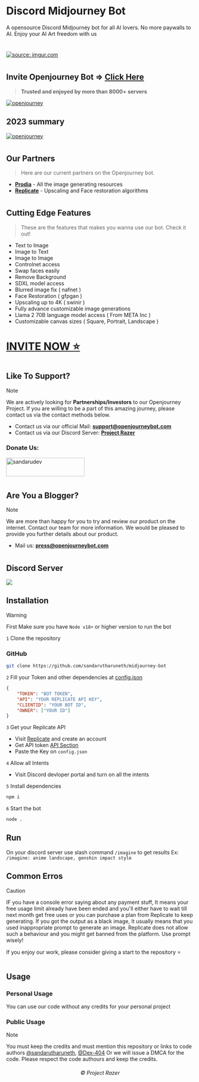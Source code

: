 # Discord Midjourney Bot

A opensource Discord Midjourney bot for all AI lovers. No more paywalls to AI. Enjoy your AI Art freedom with us

#
<a href="https://imgur.com/Bmf1J3P"><img src="https://i.imgur.com/Bmf1J3P.png" title="source: imgur.com" /></a>
#

## Invite Openjourney Bot => <a href="https://openjourneybot.com" target="_blank">Click Here</a>
> **Trusted and enjoyed by more than 8000+ servers**

<a href="https://openjourneybot.com" target="_blank"><img src="https://i.imgur.com/lN76M6r.png" title="openjourney" /></a>
## 2023 summary
<a href="https://openjourneybot.com" target="_blank"><img src="https://i.imgur.com/5PtkX21.png" title="openjourney" /></a>
#

## Our Partners
> Here are our current partners on the Openjourney bot.

- [**Prodia**](https://prodia.com) - All the image generating resources
- [**Replicate**](https://replicate.com) - Upscaling and Face restoration algorithms
  
#

## Cutting Edge Features
> These are the features that makes you wanna use our bot. Check it out!

- Text to Image
- Image to Text
- Image to Image
- Controlnet access
- Swap faces easily
- Remove Background
- SDXL model access
- Blurred image fix ( nafnet )
- Face Restoration ( gfpgan )
- Upscaling up to 4K  ( swinir )
- Fully advance customizable image generations
- Llama 2 70B language model access ( From META Inc )
- Customizable canvas sizes ( Square, Portrait, Landscape )

# [INVITE NOW ⭐️](https://openjourneybot.com)

#

## Like To Support?
> [!NOTE]
> We are actively looking for **Partnerships/Investors** to our Openjourney Project. If you are willing to be a part of this amazing journey, please contact us via the contact methods below.

- Contact us via our official Mail: **support@openjourneybot.com**
- Contact us via our Discord Server: <a href="https://discord.gg/cqSEc9FNrE">**Project Razer**</a>


<h3 align="left">Donate Us:</h3>
<p><a href="https://www.paypal.com/donate?campaign_id=RPSWK4U9NA44N" target="_blank"> <img src="https://github.com/andreostrovsky/donate-with-paypal/blob/master/dark.svg" height="50" width="210" alt="sandarudev" /></a>
</p>

#

## Are You a Blogger?
> [!NOTE]
> We are more than happy for you to try and review our product on the internet. Contact our team for more information. We would be pleased to provide you further details about our product.

- Mail us: **press@openjourneybot.com**

#

## Discord Server
<a href="https://discord.gg/cqSEc9FNrE"><img src="https://discord.com/api/guilds/886462690153857054/widget.png?style=banner2"></a><br>

## Installation
> [!WARNING]  
> First Make sure you have `Node v18+` or higher version to run the bot

`1` Clone the repository

### GitHub
```sh
git clone https://github.com/sandarutharuneth/midjourney-bot
```

`2` Fill your Token and other dependencies at [config.json](https://github.com/sandarutharuneth/midjourney-bot/blob/master/src/config/config.json)
```json
{
    "TOKEN": "BOT TOKEN",
    "API": "YOUR REPLICATE API KEY",
    "CLIENTID": "YOUR BOT ID",
    "OWNER": ["YOUR ID"]
}
```

`3` Get your Replicate API
- Visit [Replicate](https://replicate.com) and create an account
- Get API token [API Section](https://replicate.com/account/api-tokens)
- Paste the Key on `config.json`

`4` Allow all Intents
- Visit Discord devloper portal and turn on all the intents

`5` Install dependencies
```sh
npm i
```

`6` Start the bot
```sh
node .
```

## Run
On your discord server use slash command `/imagine` to get results
Ex: `/imagine: anime landscape, genshin impact style`

## Common Erros
> [!CAUTION]
> IF you have a console error saying about any payment stuff, It means your free usage limit already have been ended and you'll either have to wait till next month get free uses or you can purchase a plan from Replicate to keep generating.
> If you got the output as a black image, It usually means that you used inappropriate prompt to generate an image. Replicate does not allow such a behaviour and you might get banned from the platform. Use prompt wisely!

If you enjoy our work, please consider giving a start to the repository ⭐️
#

## Usage
### Personal Usage
You can use our code without any credits for your personal project

### Public Usage
> [!NOTE]
> You must keep the credits and must mention this repository or links to code authors [@sandarutharuneth](https://github.com/sandarutharuneth), [@Dex-404](https://github.com/Dex-404)
Or we will issue a DMCA for the code. Please respect the code authours and keep the credits.

<h6 align="center">©️ Project Razer</h6>
